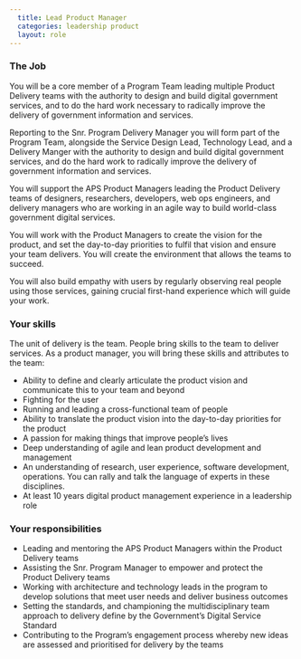 ```yaml
---
  title: Lead Product Manager
  categories: leadership product
  layout: role
---
```


### The Job

You will be a core member of a Program Team leading multiple Product Delivery teams with the authority to design and build digital government services, and to do the hard work necessary to radically improve the delivery of government information and services.

Reporting to the Snr. Program Delivery Manager you will form part of the Program Team, alongside the Service Design Lead, Technology Lead, and a Delivery Manger with the authority to design and build digital government services, and do the hard work to radically improve the delivery of government information and services.

You will support the APS Product Managers leading the Product Delivery teams of designers, researchers, developers, web ops engineers, and delivery managers who are working in an agile way to build world-class government digital services.

You will work with the Product Managers to create the vision for the product, and set the day-to-day priorities to fulfil that vision and ensure your team delivers. You will create the environment that allows the teams to succeed.

You will also build empathy with users by regularly observing real people using those services, gaining crucial first-hand experience which will guide your work.

### Your skills

The unit of delivery is the team. People bring skills to the team to deliver services. As a product manager, you will bring these skills and attributes to the team:

- Ability to define and clearly articulate the product vision and communicate this to your team and beyond
- Fighting for the user
- Running and leading a cross-functional team of people
- Ability to translate the product vision into the day-to-day priorities for the product
- A passion for making things that improve people’s lives
- Deep understanding of agile and lean product development and management- An understanding of research, user experience, software development, operations. You can rally and talk the language of experts in these disciplines.
- At least 10 years digital product management experience in a leadership role 

### Your responsibilities

- Leading and mentoring the APS Product Managers within the Product Delivery teams 
- Assisting the Snr. Program Manager to empower and protect the Product Delivery teams 
- Working with architecture and technology leads in the program to develop solutions that meet user needs and deliver business outcomes
- Setting the standards, and championing the multidisciplinary team approach to delivery define by the Government’s Digital Service Standard 
- Contributing to the Program’s engagement process whereby new ideas are assessed and prioritised for delivery by the teams

